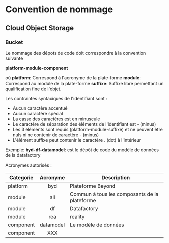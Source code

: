 # Convention de nommage

## Cloud Object Storage

### Bucket

Le nommage des dépots de code doit correspondre à la convention suivante

**platform-module-component**

où 
**platform**: Correspond à l'acronyme de la plate-forme
**module**: Correspond au module de la plate-forme
**suffixe**: Suffixe libre permettant un qualification fine de l'objet.


Les contraintes syntaxiques de l'identifiant sont :

- Aucun caractère accentué
- Aucun caractère spécial
- La casse des caractères est en minuscule
- Le caractère de séparation des éléments de l'identifiant est - (minus)
- Les 3 éléments sont requis (platform-module-suffixe) et ne peuvent être nuls ni ne contenir de caractère - (minus)
- L'élément suffixe peut contenir le caractère . (dot) à l'intérieur

Exemple:
**byd-df-datamodel**: est le dépôt de code du modèle de données de la datafactory

Acronymes autorisés :

|Categorie|**Acronyme**|Description|
|---|:---:|---|
|platform|byd|Plateforme Beyond|
|module|all|Commun à tous les composants de la plateforme |
|module|df|Datafactory|
|module|rea|reality|
|component|datamodel|Le modèle de données|
|component|XXX||

